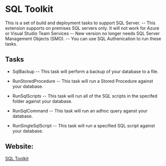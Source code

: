 # SQL Toolkit

This is a set of build and deployment tasks to support SQL Server.
-- This extension supports on premises SQL servers only. It will not work for Azure or Visual Studio Team Services
-- New version no longer needs SQL Server Management Objects (SMO).
-- You can use SQL Authenication to run these tasks.

## Tasks

- SqlBackup
-- This task will perform a backup of your database to a file. 

- RunStoredProcedure
-- This task will run a Stored Procedure against your database.

- RunSqlScripts
-- This task will run all of the SQL scripts in the specifed folder against your database.

- RunSqlCommand
-- This task will run an adhoc query aganst your database.

- RunSingleSqlScript
-- This task will run a specified SQL script against your database.

## Website:

[SQL Toolkit](https://github.com/crimdon/SQLToolkit/)